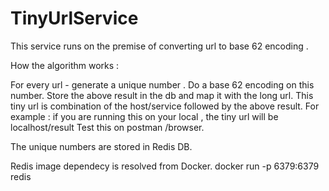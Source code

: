 # TinyUrlService
This service runs on the premise of converting url to base 62 encoding . 

How the algorithm works :

For every url - generate a unique number .
Do a base 62 encoding on this number.
Store the above result in the db and map it with the long url.
This tiny url is combination of the host/service followed by the above result.
For example : if you are running this on your local , the tiny url will be 
localhost/result
Test this on postman /browser.

The unique numbers are stored in Redis DB.

Redis image dependecy is resolved from Docker.
  docker run -p 6379:6379 redis



